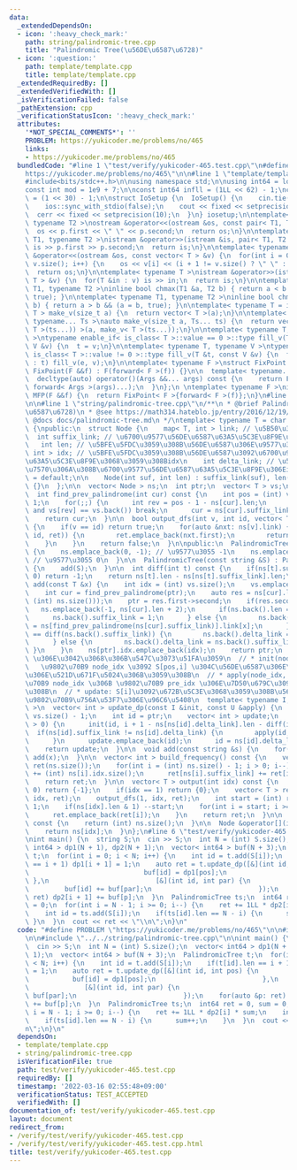 ```yaml
---
data:
  _extendedDependsOn:
  - icon: ':heavy_check_mark:'
    path: string/palindromic-tree.cpp
    title: "Palindromic Tree(\u56DE\u6587\u6728)"
  - icon: ':question:'
    path: template/template.cpp
    title: template/template.cpp
  _extendedRequiredBy: []
  _extendedVerifiedWith: []
  _isVerificationFailed: false
  _pathExtension: cpp
  _verificationStatusIcon: ':heavy_check_mark:'
  attributes:
    '*NOT_SPECIAL_COMMENTS*': ''
    PROBLEM: https://yukicoder.me/problems/no/465
    links:
    - https://yukicoder.me/problems/no/465
  bundledCode: "#line 1 \"test/verify/yukicoder-465.test.cpp\"\n#define PROBLEM \"\
    https://yukicoder.me/problems/no/465\"\n\n#line 1 \"template/template.cpp\"\n\
    #include<bits/stdc++.h>\n\nusing namespace std;\n\nusing int64 = long long;\n\
    const int mod = 1e9 + 7;\n\nconst int64 infll = (1LL << 62) - 1;\nconst int inf\
    \ = (1 << 30) - 1;\n\nstruct IoSetup {\n  IoSetup() {\n    cin.tie(nullptr);\n\
    \    ios::sync_with_stdio(false);\n    cout << fixed << setprecision(10);\n  \
    \  cerr << fixed << setprecision(10);\n  }\n} iosetup;\n\ntemplate< typename T1,\
    \ typename T2 >\nostream &operator<<(ostream &os, const pair< T1, T2 >& p) {\n\
    \  os << p.first << \" \" << p.second;\n  return os;\n}\n\ntemplate< typename\
    \ T1, typename T2 >\nistream &operator>>(istream &is, pair< T1, T2 > &p) {\n \
    \ is >> p.first >> p.second;\n  return is;\n}\n\ntemplate< typename T >\nostream\
    \ &operator<<(ostream &os, const vector< T > &v) {\n  for(int i = 0; i < (int)\
    \ v.size(); i++) {\n    os << v[i] << (i + 1 != v.size() ? \" \" : \"\");\n  }\n\
    \  return os;\n}\n\ntemplate< typename T >\nistream &operator>>(istream &is, vector<\
    \ T > &v) {\n  for(T &in : v) is >> in;\n  return is;\n}\n\ntemplate< typename\
    \ T1, typename T2 >\ninline bool chmax(T1 &a, T2 b) { return a < b && (a = b,\
    \ true); }\n\ntemplate< typename T1, typename T2 >\ninline bool chmin(T1 &a, T2\
    \ b) { return a > b && (a = b, true); }\n\ntemplate< typename T = int64 >\nvector<\
    \ T > make_v(size_t a) {\n  return vector< T >(a);\n}\n\ntemplate< typename T,\
    \ typename... Ts >\nauto make_v(size_t a, Ts... ts) {\n  return vector< decltype(make_v<\
    \ T >(ts...)) >(a, make_v< T >(ts...));\n}\n\ntemplate< typename T, typename V\
    \ >\ntypename enable_if< is_class< T >::value == 0 >::type fill_v(T &t, const\
    \ V &v) {\n  t = v;\n}\n\ntemplate< typename T, typename V >\ntypename enable_if<\
    \ is_class< T >::value != 0 >::type fill_v(T &t, const V &v) {\n  for(auto &e\
    \ : t) fill_v(e, v);\n}\n\ntemplate< typename F >\nstruct FixPoint : F {\n  explicit\
    \ FixPoint(F &&f) : F(forward< F >(f)) {}\n\n  template< typename... Args >\n\
    \  decltype(auto) operator()(Args &&... args) const {\n    return F::operator()(*this,\
    \ forward< Args >(args)...);\n  }\n};\n \ntemplate< typename F >\ninline decltype(auto)\
    \ MFP(F &&f) {\n  return FixPoint< F >{forward< F >(f)};\n}\n#line 4 \"test/verify/yukicoder-465.test.cpp\"\
    \n\n#line 1 \"string/palindromic-tree.cpp\"\n/**\n * @brief Palindromic Tree(\u56DE\
    \u6587\u6728)\n * @see https://math314.hateblo.jp/entry/2016/12/19/005919\n *\
    \ @docs docs/palindromic-tree.md\n */\ntemplate< typename T = char >\nstruct PalindromicTree\
    \ {\npublic:\n  struct Node {\n    map< T, int > link; // \u5B50\u306Eidx\n  \
    \  int suffix_link; // \u6700\u9577\u56DE\u6587\u63A5\u5C3E\u8F9E\u306Eidx\n \
    \   int len; // \u5BFE\u5FDC\u3059\u308B\u56DE\u6587\u306E\u9577\u3055\n    vector<\
    \ int > idx; // \u5BFE\u5FDC\u3059\u308B\u56DE\u6587\u3092\u6700\u9577\u56DE\u6587\
    \u63A5\u5C3E\u8F9E\u3068\u3059\u308Bidx\n    int delta_link; // \u5DEE\u5206\u304C\
    \u7570\u306A\u308B\u6700\u9577\u56DE\u6587\u63A5\u5C3E\u8F9E\u306Eidx\n\n    Node()\
    \ = default;\n\n    Node(int suf, int len) : suffix_link(suf), len(len), delta_link(-1)\
    \ {}\n  };\n\n  vector< Node > ns;\n  int ptr;\n  vector< T > vs;\n\nprivate:\n\
    \  int find_prev_palindrome(int cur) const {\n    int pos = (int) vs.size() -\
    \ 1;\n    for(;;) {\n      int rev = pos - 1 - ns[cur].len;\n      if(rev >= 0\
    \ and vs[rev] == vs.back()) break;\n      cur = ns[cur].suffix_link;\n    }\n\
    \    return cur;\n  }\n\n  bool output_dfs(int v, int id, vector< T > &ret) const\
    \ {\n    if(v == id) return true;\n    for(auto &nxt: ns[v].link) {\n      if(output_dfs(nxt.second,\
    \ id, ret)) {\n        ret.emplace_back(nxt.first);\n        return true;\n  \
    \    }\n    }\n    return false;\n  }\n\npublic:\n  PalindromicTree() : ptr(0)\
    \ {\n    ns.emplace_back(0, -1); // \u9577\u3055 -1\n    ns.emplace_back(0, 0);\
    \ // \u9577\u3055 0\n  }\n\n  PalindromicTree(const string &S) : PalindromicTree()\
    \ {\n    add(S);\n  }\n\n  int diff(int t) const {\n    if(ns[t].suffix_link <=\
    \ 0) return -1;\n    return ns[t].len - ns[ns[t].suffix_link].len;\n  }\n\n  int\
    \ add(const T &x) {\n    int idx = (int) vs.size();\n    vs.emplace_back(x);\n\
    \    int cur = find_prev_palindrome(ptr);\n    auto res = ns[cur].link.insert(make_pair(x,\
    \ (int) ns.size()));\n    ptr = res.first->second;\n    if(res.second) {\n   \
    \   ns.emplace_back(-1, ns[cur].len + 2);\n      if(ns.back().len == 1) {\n  \
    \      ns.back().suffix_link = 1;\n      } else {\n        ns.back().suffix_link\
    \ = ns[find_prev_palindrome(ns[cur].suffix_link)].link[x];\n      }\n      if(diff(ptr)\
    \ == diff(ns.back().suffix_link)) {\n        ns.back().delta_link = ns[ns.back().suffix_link].delta_link;\n\
    \      } else {\n        ns.back().delta_link = ns.back().suffix_link;\n     \
    \ }\n    }\n    ns[ptr].idx.emplace_back(idx);\n    return ptr;\n  }\n\n  // add(x)\
    \ \u306E\u3042\u3068\u306B\u547C\u3073\u51FA\u3059\n  // * init(node_idx, pos):\
    \   \u9802\u70B9 node_idx \u3092 S[pos,i] \u304C\u56DE\u6587\u306E\u3068\u304D\
    \u306E\u521D\u671F\u5024\u306B\u3059\u308B\n  // * apply(node_idx, pre_idx): \u9802\
    \u70B9 node_idx \u306B \u9802\u70B9 pre_idx \u306E\u7D50\u679C\u3092\u52A0\u3048\
    \u308B\n  // * update: S[i]\u3092\u672B\u5C3E\u3068\u3059\u308B\u56DE\u6587\u306E\
    \u9802\u70B9\u756A\u53F7\u306E\u96C6\u5408\n  template< typename I, typename U\
    \ >\n  vector< int > update_dp(const I &init, const U &apply) {\n    int i = (int)\
    \ vs.size() - 1;\n    int id = ptr;\n    vector< int > update;\n    while(ns[id].len\
    \ > 0) {\n      init(id, i + 1 - ns[ns[id].delta_link].len - diff(id));\n    \
    \  if(ns[id].suffix_link != ns[id].delta_link) {\n        apply(id, ns[id].suffix_link);\n\
    \      }\n      update.emplace_back(id);\n      id = ns[id].delta_link;\n    }\n\
    \    return update;\n  }\n\n  void add(const string &s) {\n    for(auto &x: s)\
    \ add(x);\n  }\n\n  vector< int > build_frequency() const {\n    vector< int >\
    \ ret(ns.size());\n    for(int i = (int) ns.size() - 1; i > 0; i--) {\n      ret[i]\
    \ += (int) ns[i].idx.size();\n      ret[ns[i].suffix_link] += ret[i];\n    }\n\
    \    return ret;\n  }\n\n  vector< T > output(int idx) const {\n    if(idx ==\
    \ 0) return {-1};\n    if(idx == 1) return {0};\n    vector< T > ret;\n    output_dfs(0,\
    \ idx, ret);\n    output_dfs(1, idx, ret);\n    int start = (int) ret.size() -\
    \ 1;\n    if(ns[idx].len & 1) --start;\n    for(int i = start; i >= 0; i--) {\n\
    \      ret.emplace_back(ret[i]);\n    }\n    return ret;\n  }\n\n  int size()\
    \ const {\n    return (int) ns.size();\n  }\n\n  Node &operator[](int idx) {\n\
    \    return ns[idx];\n  }\n};\n#line 6 \"test/verify/yukicoder-465.test.cpp\"\n\
    \nint main() {\n  string S;\n  cin >> S;\n  int N = (int) S.size();\n  vector<\
    \ int64 > dp1(N + 1), dp2(N + 1);\n  vector< int64 > buf(N + 3);\n  PalindromicTree\
    \ t;\n  for(int i = 0; i < N; i++) {\n    int id = t.add(S[i]);\n    if(t[id].len\
    \ == i + 1) dp1[i + 1] = 1;\n    auto ret = t.update_dp([&](int id, int pos) {\n\
    \                             buf[id] = dp1[pos];\n                          \
    \ },\n                           [&](int id, int par) {\n                    \
    \         buf[id] += buf[par];\n                           });\n    for(auto &p:\
    \ ret) dp2[i + 1] += buf[p];\n  }\n  PalindromicTree ts;\n  int64 ret = 0, sum\
    \ = 0;\n  for(int i = N - 1; i >= 0; i--) {\n    ret += 1LL * dp2[i] * sum;\n\
    \    int id = ts.add(S[i]);\n    if(ts[id].len == N - i) {\n      sum++;\n   \
    \ }\n  }\n  cout << ret << \"\\n\";\n}\n"
  code: "#define PROBLEM \"https://yukicoder.me/problems/no/465\"\n\n#include \"../../template/template.cpp\"\
    \n\n#include \"../../string/palindromic-tree.cpp\"\n\nint main() {\n  string S;\n\
    \  cin >> S;\n  int N = (int) S.size();\n  vector< int64 > dp1(N + 1), dp2(N +\
    \ 1);\n  vector< int64 > buf(N + 3);\n  PalindromicTree t;\n  for(int i = 0; i\
    \ < N; i++) {\n    int id = t.add(S[i]);\n    if(t[id].len == i + 1) dp1[i + 1]\
    \ = 1;\n    auto ret = t.update_dp([&](int id, int pos) {\n                  \
    \           buf[id] = dp1[pos];\n                           },\n             \
    \              [&](int id, int par) {\n                             buf[id] +=\
    \ buf[par];\n                           });\n    for(auto &p: ret) dp2[i + 1]\
    \ += buf[p];\n  }\n  PalindromicTree ts;\n  int64 ret = 0, sum = 0;\n  for(int\
    \ i = N - 1; i >= 0; i--) {\n    ret += 1LL * dp2[i] * sum;\n    int id = ts.add(S[i]);\n\
    \    if(ts[id].len == N - i) {\n      sum++;\n    }\n  }\n  cout << ret << \"\\\
    n\";\n}\n"
  dependsOn:
  - template/template.cpp
  - string/palindromic-tree.cpp
  isVerificationFile: true
  path: test/verify/yukicoder-465.test.cpp
  requiredBy: []
  timestamp: '2022-03-16 02:55:48+09:00'
  verificationStatus: TEST_ACCEPTED
  verifiedWith: []
documentation_of: test/verify/yukicoder-465.test.cpp
layout: document
redirect_from:
- /verify/test/verify/yukicoder-465.test.cpp
- /verify/test/verify/yukicoder-465.test.cpp.html
title: test/verify/yukicoder-465.test.cpp
---
```

